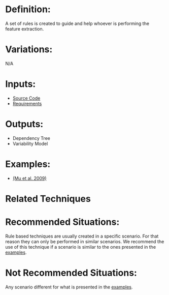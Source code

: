 # Definition:
A set of rules is created to guide and help whoever is performing the feature extraction. 

# Variations:
N/A

# Inputs:
* [Source Code](https://github.com/HestiaProject/Generic-SPL-Re-engineering-Process/wiki/Artifacts-Description#source-code)
* [Requirements](https://github.com/HestiaProject/Generic-SPL-Re-engineering-Process/wiki/Artifacts-Description#requirements)

# Outputs:
* Dependency Tree
* Variability Model

# Examples:
* [(Mu et al. 2009)](https://github.com/HestiaProject/Generic-SPL-Re-engineering-Process/wiki/Bibliography#mu-y-wang-y--guo-j-extracting-software-functional-requirements-from-free-text-documents-in---information-and-multimedia-technology-2009-icimt09-international-conference-on-2009-s-194--198)

# Related Techniques 

# Recommended Situations: 
Rule based techniques are usually created in a specific scenario. For that reason they can only be performed in similar scenarios. We recommend the use of this technique if a scenario is similar to the ones presented in the [examples](https://github.com/HestiaProject/Generic-SPL-Re-engineering-Process/wiki/Rule-Based#examples).


# Not Recommended Situations:
Any scenario different for what is presented in the [examples](https://github.com/HestiaProject/Generic-SPL-Re-engineering-Process/wiki/Rule-Based#examples).
